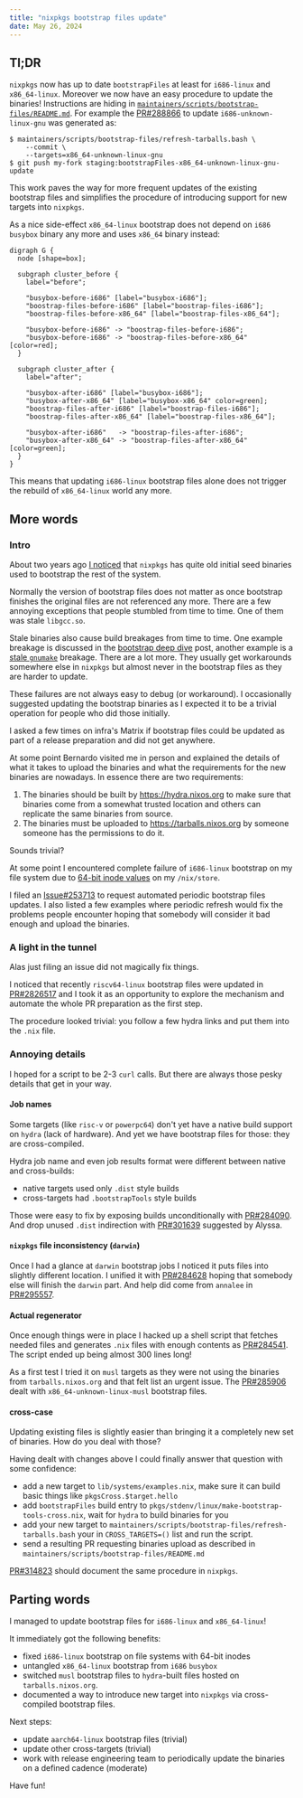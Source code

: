 ```yaml
---
title: "nixpkgs bootstrap files update"
date: May 26, 2024
---
```


## Tl;DR

`nixpkgs` now has up to date `bootstrapFiles` at least for `i686-linux`
and `x86_64-linux`. Moreover we now have an easy procedure to update the
binaries! Instructions are hiding in
[`maintainers/scripts/bootstrap-files/README.md`](https://github.com/NixOS/nixpkgs/blob/master/maintainers/scripts/bootstrap-files/README.md#how-to-request-the-bootstrap-seed-update).
For example the
[PR#288866](https://github.com/NixOS/nixpkgs/pull/288866) to update
`i686-unknown-linux-gnu` was generated as:

```
$ maintainers/scripts/bootstrap-files/refresh-tarballs.bash \
    --commit \
    --targets=x86_64-unknown-linux-gnu
$ git push my-fork staging:bootstrapFiles-x86_64-unknown-linux-gnu-update
```

This work paves the way for more frequent updates of the existing
bootstrap files and simplifies the procedure of introducing support for
new targets into `nixpkgs`.

As a nice side-effect `x86_64-linux` bootstrap does not depend on `i686`
`busybox` binary any more and uses `x86_64` binary instead:

```{render=dot}
digraph G {
  node [shape=box];

  subgraph cluster_before {
    label="before";

    "busybox-before-i686" [label="busybox-i686"];
    "boostrap-files-before-i686" [label="boostrap-files-i686"];
    "boostrap-files-before-x86_64" [label="boostrap-files-x86_64"];

    "busybox-before-i686" -> "boostrap-files-before-i686";
    "busybox-before-i686" -> "boostrap-files-before-x86_64" [color=red];
  }

  subgraph cluster_after {
    label="after";

    "busybox-after-i686" [label="busybox-i686"];
    "busybox-after-x86_64" [label="busybox-x86_64" color=green];
    "boostrap-files-after-i686" [label="boostrap-files-i686"];
    "boostrap-files-after-x86_64" [label="boostrap-files-x86_64"];

    "busybox-after-i686"   -> "boostrap-files-after-i686";
    "busybox-after-x86_64" -> "boostrap-files-after-x86_64" [color=green];
  }
}
```

This means that updating `i686-linux` bootstrap files alone does not
trigger the rebuild of `x86_64-linux` world any more.

## More words

### Intro

About two years ago [I noticed](/posts/240-nixpkgs-bootstrap-intro.html)
that `nixpkgs` has quite old initial seed binaries used to bootstrap the
rest of the system.

Normally the version of bootstrap files does not matter as once bootstrap
finishes the original files are not referenced any more. There are a few
annoying exceptions that people stumbled from time to time. One of them
was stale `libgcc.so`.

Stale binaries also cause build breakages from time to time. One
example breakage is discussed in the
[bootstrap deep dive](/posts/275-nixpkgs-bootstrap-deep-dive.html) post,
another example is a [stale `gnumake`](https://github.com/NixOS/nixpkgs/pull/229898#issuecomment-1589179355)
breakage. There are a lot more. They usually get workarounds somewhere
else in `nixpkgs` but almost never in the bootstrap files as they are
harder to update.

These failures are not always easy to debug (or workaround). I
occasionally suggested updating the bootstrap binaries as I expected it
to be a trivial operation for people who did those initially.

I asked a few times on infra's Matrix if bootstrap files could be
updated as part of a release preparation and did not get anywhere.

At some point Bernardo visited me in person and explained the details of
what it takes to upload the binaries and what the requirements for the
new binaries are nowadays. In essence there are two requirements:

1. The binaries should be built by <https://hydra.nixos.org> to make
   sure that binaries come from a somewhat trusted location and others
   can replicate the same binaries from source.
2. The binaries must be uploaded to <https://tarballs.nixos.org> by
   someone someone has the permissions to do it.

Sounds trivial?

At some point I encountered complete failure of `i686-linux` bootstrap
on my file system due to
[64-bit inode values](/posts/297-32-bit-file-API-strikes-back.html) on my
`/nix/store`.

I filed an [Issue#253713](https://github.com/NixOS/nixpkgs/issues/253713)
to request automated periodic bootstrap files updates. I also listed a
few examples where periodic refresh would fix the problems people
encounter hoping that somebody will consider it bad enough and upload
the binaries.

### A light in the tunnel

Alas just filing an issue did not magically fix things.

I noticed that recently `riscv64-linux` bootstrap files were updated in
[PR#2826517](https://github.com/NixOS/nixpkgs/pull/282517) and I took it
as an opportunity to explore the mechanism and automate the whole PR
preparation as the first step.

The procedure looked trivial: you follow a few hydra links and put them
into the `.nix` file.

### Annoying details

I hoped for a script to be 2-3 `curl` calls. But there are always those
pesky details that get in your way.

#### Job names

Some targets (like `risc-v` or `powerpc64`) don't yet have a native
build support on `hydra` (lack of hardware). And yet we have bootstrap
files for those: they are cross-compiled.

Hydra job name and even job results format were different between native
and cross-builds:

   - native targets used only `.dist` style builds
   - cross-targets had `.bootstrapTools` style builds

Those were easy to fix by exposing builds unconditionally with
[PR#284090](https://github.com/NixOS/nixpkgs/pull/284090). And drop
unused `.dist` indirection with
[PR#301639](https://github.com/NixOS/nixpkgs/pull/301639) suggested by
Alyssa.

#### `nixpkgs` file inconsistency (`darwin`)

Once I had a glance at `darwin` bootstrap jobs I noticed it puts files
into slightly different location. I unified it with
[PR#284628](https://github.com/NixOS/nixpkgs/pull/284628) hoping that
somebody else will finish the `darwin` part. And help did come from
`annalee` in [PR#295557](https://github.com/NixOS/nixpkgs/pull/295557).

#### Actual regenerator

Once enough things were in place I hacked up a shell script that fetches
needed files and generates `.nix` files with enough contents as
[PR#284541](https://github.com/NixOS/nixpkgs/pull/284541). The script
ended up being almost 300 lines long!

As a first test I tried it on `musl` targets as they were not using
the binaries from `tarballs.nixos.org` and that felt list an urgent issue.
The [PR#285906](https://github.com/NixOS/nixpkgs/pull/285906) dealt with
`x86_64-unknown-linux-musl` bootstrap files.

#### cross-case

Updating existing files is slightly easier than bringing it a completely
new set of binaries. How do you deal with those?

Having dealt with changes above I could finally answer that question
with some confidence:

- add a new target to `lib/systems/examples.nix`, make sure it can build
  basic things like `pkgsCross.$target.hello`
- add `bootstrapFiles` build entry to
  `pkgs/stdenv/linux/make-bootstrap-tools-cross.nix`, wait for `hydra`
  to build binaries for you
- add your new target to `maintainers/scripts/bootstrap-files/refresh-tarballs.bash`
  your in `CROSS_TARGETS=()` list and run the script.
- send a resulting PR requesting binaries upload as described in
  `maintainers/scripts/bootstrap-files/README.md`

[PR#314823](https://github.com/NixOS/nixpkgs/pull/314823) should
document the same procedure in `nixpkgs`.

## Parting words

I managed to update bootstrap files for `i686-linux` and `x86_64-linux`!

It immediately got the following benefits:

- fixed `i686-linux` bootstrap on file systems with 64-bit inodes
- untangled `x86_64-linux` bootstrap from `i686` `busybox`
- switched `musl` bootstrap files to `hydra`-built files hosted on
  `tarballs.nixos.org`.
- documented a way to introduce new target into `nixpkgs` via
  cross-compiled bootstrap files.

Next steps:

- update `aarch64-linux` bootstrap files (trivial)
- update other cross-targets (trivial)
- work with release engineering team to periodically update the binaries
  on a defined cadence (moderate)

Have fun!
